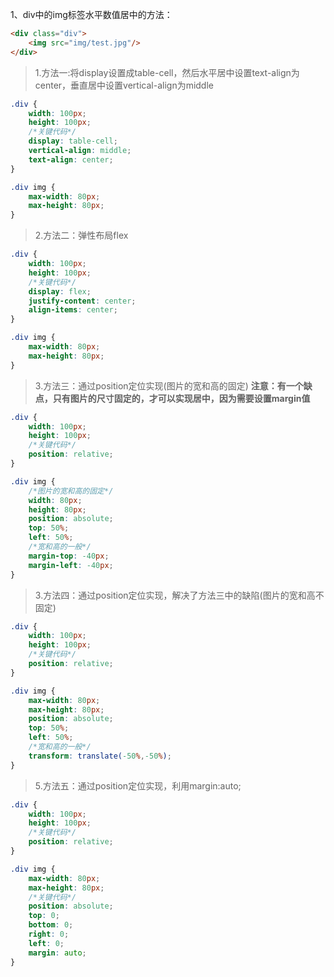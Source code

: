 1、div中的img标签水平数值居中的方法：
```html
<div class="div">
    <img src="img/test.jpg"/>
</div>
```
> 1.方法一:将display设置成table-cell，然后水平居中设置text-align为center，垂直居中设置vertical-align为middle
```css
.div {
    width: 100px;
    height: 100px;
    /*关键代码*/
    display: table-cell;
    vertical-align: middle;
    text-align: center;
}

.div img {
    max-width: 80px;
    max-height: 80px;
}
```
> 2.方法二：弹性布局flex
```css
.div {
    width: 100px;
    height: 100px;
    /*关键代码*/
    display: flex;
    justify-content: center;
    align-items: center;
}

.div img {
    max-width: 80px;
    max-height: 80px;
}
```
> 3.方法三：通过position定位实现(图片的宽和高的固定)
> **注意：有一个缺点，只有图片的尺寸固定的，才可以实现居中，因为需要设置margin值**
```CSS
.div {
    width: 100px;
    height: 100px;
    /*关键代码*/
    position: relative;
}

.div img {
    /*图片的宽和高的固定*/
    width: 80px;
    height: 80px;
    position: absolute;
    top: 50%;
    left: 50%;
    /*宽和高的一般*/
    margin-top: -40px;
    margin-left: -40px;
}
```
> 3.方法四：通过position定位实现，解决了方法三中的缺陷(图片的宽和高不固定)
```css
.div {
    width: 100px;
    height: 100px;
    /*关键代码*/
    position: relative;
}

.div img {
    max-width: 80px;
    max-height: 80px;
    position: absolute;
    top: 50%;
    left: 50%;
    /*宽和高的一般*/
    transform: translate(-50%,-50%);
}
```
> 5.方法五：通过position定位实现，利用margin:auto;
```css
.div {
    width: 100px;
    height: 100px;
    /*关键代码*/
    position: relative;
}

.div img {
    max-width: 80px;
    max-height: 80px;
    /*关键代码*/
    position: absolute;
    top: 0;
    bottom: 0;
    right: 0;
    left: 0;
    margin: auto;
}
```
